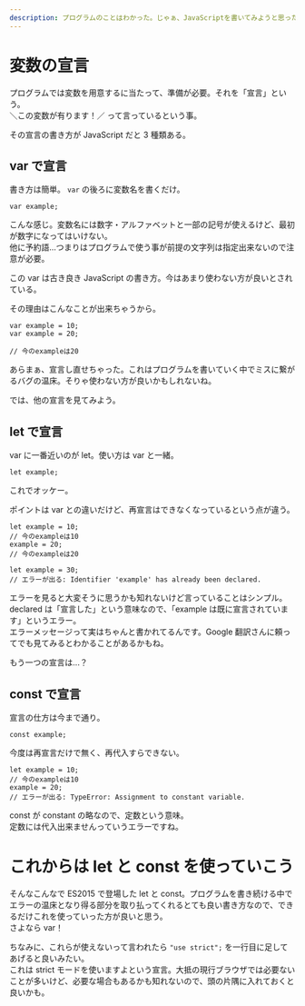 ```yaml
---
description: プログラムのことはわかった。じゃぁ、JavaScriptを書いてみようと思ったところで、解説を見るといろいろな書き方をされているJavaScript。新しいECMAScriptの仕様のせいでこんなことが起きているんだけど、最終的にどうするべきなの？ってのはそのとき次第。まずは違いを理解しよう
---
```


# 変数の宣言

プログラムでは変数を用意するに当たって、準備が必要。それを「宣言」という。  
＼この変数が有ります！／ って言っているという事。

その宣言の書き方が JavaScript だと 3 種類ある。

## var で宣言

書き方は簡単。 `var` の後ろに変数名を書くだけ。

```
var example;
```

こんな感じ。変数名には数字・アルファベットと一部の記号が使えるけど、最初が数字になってはいけない。  
他に予約語...つまりはプログラムで使う事が前提の文字列は指定出来ないので注意が必要。

この var は古き良き JavaScript の書き方。今はあまり使わない方が良いとされている。

その理由はこんなことが出来ちゃうから。

```
var example = 10;
var example = 20;

// 今のexampleは20
```

あらまぁ、宣言し直せちゃった。これはプログラムを書いていく中でミスに繋がるバグの温床。そりゃ使わない方が良いかもしれないね。

では、他の宣言を見てみよう。

## let で宣言

var に一番近いのが let。使い方は var と一緒。

```
let example;
```

これでオッケー。

ポイントは var との違いだけど、再宣言はできなくなっているという点が違う。

```
let example = 10;
// 今のexampleは10
example = 20;
// 今のexampleは20

let example = 30;
// エラーが出る: Identifier 'example' has already been declared.
```

エラーを見ると大変そうに思うかも知れないけど言っていることはシンプル。declared は「宣言した」という意味なので、「example は既に宣言されています」というエラー。  
エラーメッセージって実はちゃんと書かれてるんです。Google 翻訳さんに頼ってでも見てみるとわかることがあるかもね。

もう一つの宣言は...？

## const で宣言

宣言の仕方は今まで通り。

```
const example;
```

今度は再宣言だけで無く、再代入すらできない。

```
let example = 10;
// 今のexampleは10
example = 20;
// エラーが出る: TypeError: Assignment to constant variable.
```

const が constant の略なので、定数という意味。  
定数には代入出来ませんっていうエラーですね。

# これからは let と const を使っていこう

そんなこんなで ES2015 で登場した let と const。プログラムを書き続ける中でエラーの温床となり得る部分を取り払ってくれるとても良い書き方なので、できるだけこれを使っていった方が良いと思う。  
さよなら var！

ちなみに、これらが使えないって言われたら `"use strict";` を一行目に足してあげると良いみたい。  
これは strict モードを使いますよという宣言。大抵の現行ブラウザでは必要ないことが多いけど、必要な場合もあるかも知れないので、頭の片隅に入れておくと良いかも。
